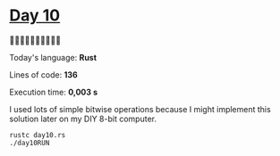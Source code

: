 # [Day 10](https://adventofcode.com/2023/day/10) 
:gift::gift::gift::gift::gift::gift::gift::gift::gift::gift:

Today's language: **Rust**

Lines of code: **136**

Execution time: **0,003 s**

I used lots of simple bitwise operations because I might implement this solution later on my DIY 8-bit computer.

```shell
rustc day10.rs
./day10RUN
```
<!-- lots of bitwise operations -->
